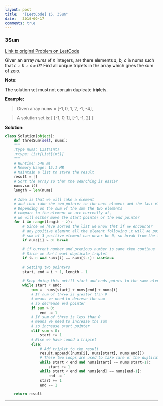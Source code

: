 ```yaml
---
layout: post
title:  "[LeetCode] 15. 3Sum"
date:   2019-06-17
comments: true
---
```


### 3Sum
 
[Link to original Problem on LeetCode](https://leetcode.com/problems/3sum/)

Given an array *nums* of *n* integers, are there elements *a*, *b,* *c* in nums such that *a + b + c = 0*? Find all unique triplets in the array which gives the sum of zero.

**Note:**

The solution set must not contain duplicate triplets.

**Example:**

>Given array nums = [-1, 0, 1, 2, -1, -4],

>A solution set is:
[
  [-1, 0, 1],
  [-1, -1, 2]
]


**Solution:**

```python
class Solution(object):
    def threeSum(self, nums):
    """
    :type nums: List[int]
    :rtype: List[List[int]]
    """
    # Runtime: 540 ms
    # Memory Usage: 15.1 MB       
    # Maintain a list to store the result 
    result = []
    # Sort the array so that the searching is easier
    nums.sort()
    length = len(nums)
        
    # Idea is that we will take a element 
    # and then take the two pointer to the next element and the last element
    # Depending on the sum of the sum the two elements 
    # compare to the element we are currently at,
    # we will either move the start pointer or the end pointer
    for i in range(length - 2):
        # Since we have sorted the list we know that if we encounter
        # any positive element all the element following it will be positive
        # sum of 3 positive element can never be 0, so break from the loop if that happens
        if nums[i] > 0: break
        
        # if current number and previous number is same then continue
        # Since we don't want duplicate triplet
        if i> 0 and nums[i] == nums[i-1]: continue
        
        # Setting two pointers
        start, end = i + 1, length - 1
        
        # Keep doing this untill start and ends points to the same element
        while start < end:
            sum =  nums[start] + nums[end] + nums[i] 
            # If sum of three is greater than 0
            # means we need to decrese the sum
            # so decrease end pointer
            if sum > 0: 
                end -= 1
            # If sum of three is less than 0
            # means we need to increase the sum
            # so increase start pointer
            elif sum < 0:
                start += 1
            # Else we have found a triplet
            else:
                # Add triplet to the result
                result.append([nums[i], nums[start], nums[end]])
                # These two loops are used to take care of the duplicate triplets
                while start < end and nums[start] == nums[start+1]:
                    start += 1
                while start < end and nums[end] == nums[end-1]:
                    end -= 1
                start += 1
                end -= 1
        
    return result
```

<hr><br />
